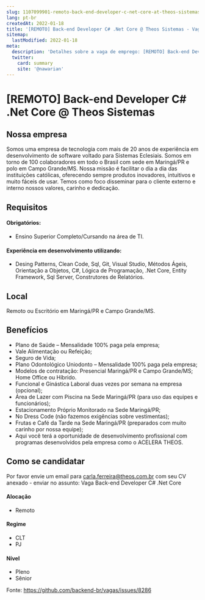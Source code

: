 ```yaml
---
slug: 1107099901-remoto-back-end-developer-c-net-core-at-theos-sistemas
lang: pt-br
createdAt: 2022-01-18
title: '[REMOTO] Back-end Developer C# .Net Core @ Theos Sistemas - Vaga de Emprego'
sitemap:
  lastModified: 2022-01-18
meta:
  description: 'Detalhes sobre a vaga de emprego: [REMOTO] Back-end Developer C# .Net Core @ Theos Sistemas'
  twitter:
    card: summary
    site: '@nawarian'
---
```


# [REMOTO] Back-end Developer C# .Net Core @ Theos Sistemas

## Nossa empresa

Somos uma empresa de tecnologia com mais de 20 anos de experiência em desenvolvimento de software voltado para Sistemas Eclesiais.
Somos em torno de 100 colaboradores em todo o Brasil com sede em Maringá/PR e polo em Campo Grande/MS.
Nossa missão é facilitar o dia a dia das instituições católicas, oferecendo sempre produtos inovadores, intuitivos e muito fáceis de usar.
Temos como foco disseminar para o cliente externo e interno nossos valores, carinho e dedicação.

## Requisitos

#### Obrigatórios:

- Ensino Superior Completo/Cursando na área de TI.

#### Experiência em desenvolvimento utilizando:

- Desing Patterns, Clean Code, Sql, Git, Visual Studio, Métodos Ágeis, Orientação a Objetos, C#, Lógica de Programação, .Net Core, Entity Framework, Sql Server, Construtores de Relatórios.

## Local

Remoto ou Escritório em Maringá/PR e Campo Grande/MS.

## Benefícios

- Plano de Saúde – Mensalidade 100% paga pela empresa;
- Vale Alimentação ou Refeição;
- Seguro de Vida;
- Plano Odontológico Uniodonto – Mensalidade 100% paga pela empresa;
- Modelos de contratação: Presencial Maringá/PR e Campo Grande/MS; Home Office ou Híbrido.
- Funcional e Ginástica Laboral duas vezes por semana na empresa (opcional);
- Área de Lazer com Piscina na Sede Maringá/PR (para uso das equipes e funcionários);
- Estacionamento Próprio Monitorado na Sede Maringá/PR;
- No Dress Code (não fazemos exigências sobre vestimentas);
- Frutas e Café da Tarde na Sede Maringá/PR (preparados com muito carinho por nossa equipe);
- Aqui você terá a oportunidade de desenvolvimento profissional com programas desenvolvidos pela empresa como o ACELERA THEOS.

## Como se candidatar

Por favor envie um email para carla.ferreira@theos.com.br com seu CV anexado - enviar no assunto: Vaga Back-end Developer C# .Net Core

#### Alocação
- Remoto

#### Regime
- CLT
- PJ

#### Nível
- Pleno
- Sênior




Fonte: https://github.com/backend-br/vagas/issues/8286